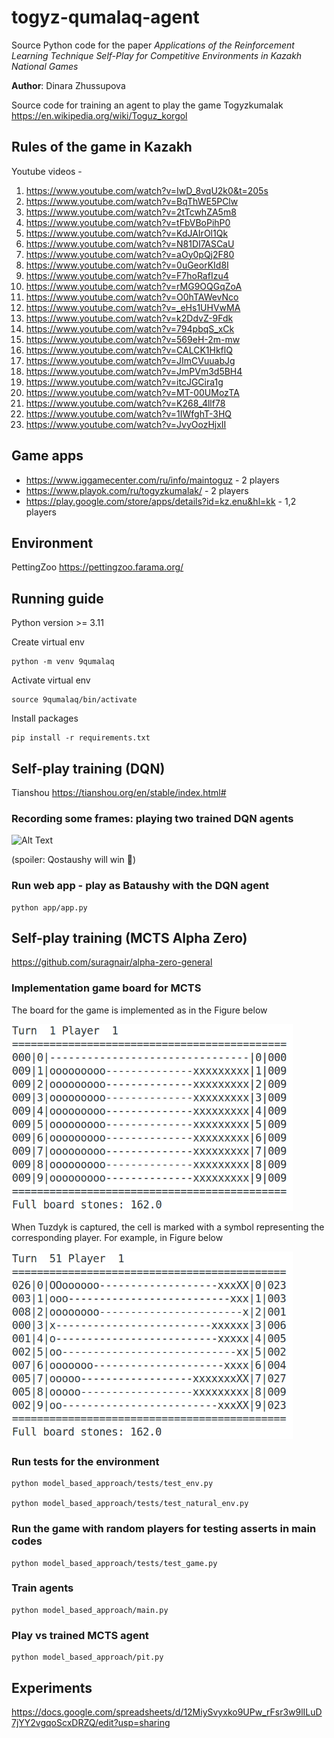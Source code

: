 # togyz-qumalaq-agent

Source Python code for the paper *Applications of the Reinforcement Learning Technique Self-Play for Competitive Environments in Kazakh National Games*

**Author**: Dinara Zhussupova

Source code for training an agent to play the game Togyzkumalak https://en.wikipedia.org/wiki/Toguz_korgol


## Rules of the game in Kazakh
Youtube videos - 
1. https://www.youtube.com/watch?v=IwD_8vqU2k0&t=205s
2. https://www.youtube.com/watch?v=BqThWE5PClw
3. https://www.youtube.com/watch?v=2tTcwhZA5m8
4. https://www.youtube.com/watch?v=tFbVBoPihP0
5. https://www.youtube.com/watch?v=KdJAIrOl1Qk
6. https://www.youtube.com/watch?v=N81DI7ASCaU
7. https://www.youtube.com/watch?v=aOy0pQj2F80
8. https://www.youtube.com/watch?v=0uGeorKId8I
9. https://www.youtube.com/watch?v=F7hoRafIzu4
10. https://www.youtube.com/watch?v=rMG9OQGqZoA
11. https://www.youtube.com/watch?v=O0hTAWevNco
12. https://www.youtube.com/watch?v=_eHs1UHVwMA
13. https://www.youtube.com/watch?v=k2DdvZ-9Fdk
14. https://www.youtube.com/watch?v=794pbqS_xCk
15. https://www.youtube.com/watch?v=569eH-2m-mw
16. https://www.youtube.com/watch?v=CALCK1HkflQ
17. https://www.youtube.com/watch?v=JImCVuuabJg
18. https://www.youtube.com/watch?v=JmPVm3d5BH4
19. https://www.youtube.com/watch?v=itcJGCira1g
20. https://www.youtube.com/watch?v=MT-00UMozTA
21. https://www.youtube.com/watch?v=K268_4llf78
22. https://www.youtube.com/watch?v=1IWfghT-3HQ
23. https://www.youtube.com/watch?v=JvyOozHjxII

## Game apps
- https://www.iggamecenter.com/ru/info/maintoguz - 2 players
- https://www.playok.com/ru/togyzkumalak/ - 2 players
- https://play.google.com/store/apps/details?id=kz.enu&hl=kk - 1,2 players

## Environment 
PettingZoo https://pettingzoo.farama.org/

## Running guide
Python version >= 3.11

Create virtual env
```
python -m venv 9qumalaq
```

Activate virtual env
```
source 9qumalaq/bin/activate
```

Install packages
```
pip install -r requirements.txt
```
## Self-play training (DQN)

Tianshou https://tianshou.org/en/stable/index.html#

### Recording some frames: playing two trained DQN agents

![Alt Text](https://github.com/zhus-dika/togyz-qumalaq-agent/blob/main/data/6vs5.gif)

(spoiler: Qostaushy will win :monkey:)

### Run web app - play as Bataushy with the DQN agent

```
python app/app.py
```

## Self-play training (MCTS Alpha Zero)

https://github.com/suragnair/alpha-zero-general

### Implementation game board for MCTS

The board for the game is implemented as in the Figure below

<img src="https://github.com/zhus-dika/togyz-qumalaq-agent/blob/main/data/9qumalaq_init_board_mcts.png" alt="drawing" width="450"/>

When Tuzdyk is captured, the cell is marked with a symbol representing the corresponding player. For example, in Figure below

<img src="https://github.com/zhus-dika/togyz-qumalaq-agent/blob/main/data/9qumalaq_tuzdyk_board_mcts.png" alt="drawing" width="450"/>

### Run tests for the environment

```
python model_based_approach/tests/test_env.py

python model_based_approach/tests/test_natural_env.py
```

### Run the game with random players for testing asserts in main codes

```
python model_based_approach/tests/test_game.py
```

### Train agents

```
python model_based_approach/main.py
```

### Play vs trained MCTS agent

```
python model_based_approach/pit.py
```
## Experiments

https://docs.google.com/spreadsheets/d/12MiySvyxko9UPw_rFsr3w9lILuD7jYY2vgqoScxDRZQ/edit?usp=sharing
